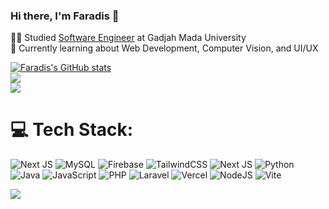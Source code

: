 ### Hi there, I'm Faradis 👋

🧑‍🎓 Studied [Software Engineer](https://youtu.be/t_jM0YcmgSo?si=_cgysutUDaw2GAIE) at Gadjah Mada University <br/>
💭 Currently learning about Web Development, Computer Vision, and UI/UX

[![Faradis's GitHub stats](https://github-readme-stats.vercel.app/api?username=faradisyulianto20)](https://github.com/faradisyulianto20/github-readme-stats)<br/>
![](https://nirzak-streak-stats.vercel.app/?user=faradisyulianto20&theme=default&hide_border=false)<br/>
![](https://github-readme-stats.vercel.app/api/top-langs/?username=faradisyulianto20&theme=default&hide_border=false&include_all_commits=false&count_private=false&layout=compact)



# 💻 Tech Stack:
![Next JS](https://img.shields.io/badge/Next-black?style=flat-square&logo=next.js&logoColor=white) ![MySQL](https://img.shields.io/badge/mysql-4479A1.svg?style=flat-square&logo=mysql&logoColor=white) ![Firebase](https://img.shields.io/badge/firebase-a08021?style=flat-square&logo=firebase&logoColor=ffcd34) ![TailwindCSS](https://img.shields.io/badge/tailwindcss-%2338B2AC.svg?style=flat-square&logo=tailwind-css&logoColor=white) ![Next JS](https://img.shields.io/badge/Next-black?style=flat-square&logo=next.js&logoColor=white) ![Python](https://img.shields.io/badge/python-3670A0?style=flat-square&logo=python&logoColor=ffdd54) ![Java](https://img.shields.io/badge/java-%23ED8B00.svg?style=flat-square&logo=openjdk&logoColor=white) ![JavaScript](https://img.shields.io/badge/javascript-%23323330.svg?style=flat-square&logo=javascript&logoColor=%23F7DF1E) ![PHP](https://img.shields.io/badge/php-%23777BB4.svg?style=flat-square&logo=php&logoColor=white) ![Laravel](https://img.shields.io/badge/laravel-%23FF2D20.svg?style=flat-square&logo=laravel&logoColor=white) ![Vercel](https://img.shields.io/badge/vercel-%23000000.svg?style=flat-square&logo=vercel&logoColor=white) ![NodeJS](https://img.shields.io/badge/node.js-6DA55F?style=flat-square&logo=node.js&logoColor=white) ![Vite](https://img.shields.io/badge/vite-%23646CFF.svg?style=flat-square&logo=vite&logoColor=white)

[![](https://visitcount.itsvg.in/api?id=faradisyulianto20&icon=0&color=0)](https://visitcount.itsvg.in)

<!-- Proudly created with GPRM ( https://gprm.itsvg.in ) -->
<!--
**faradisyulianto20/faradisyulianto20** is a ✨ _special_ ✨ repository because its `README.md` (this file) appears on your GitHub profile.

Here are some ideas to get you started:

- 🔭 I’m currently working on ...
- 🌱 I’m currently learning ...
- 👯 I’m looking to collaborate on ...
- 🤔 I’m looking for help with ...
- 💬 Ask me about ...
- 📫 How to reach me: ...
- 😄 Pronouns: ...
- ⚡ Fun fact: ...
-->
